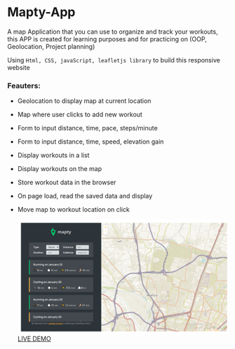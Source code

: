 # Mapty-App

A map Application that you can use to organize and track your workouts, this APP is created for learning purposes and for practicing on (OOP, Geolocation, Project planning)

Using `Html, CSS, javaScript, leafletjs library` to build this responsive website

### Feauters:

- Geolocation to display map at current location

- Map where user clicks to add new workout
- Form to input distance, time, pace, steps/minute
- Form to input distance, time, speed, elevation gain
- Display workouts in a list
- Display workouts on the map
- Store workout data in the browser
- On page load, read the saved data and display
- Move map to workout location on click

  ![Alt text](app-architecture/mapty-app.png)
  [LIVE DEMO](https://mapty-app-faried-elrewany.netlify.app/ "Mapty App")
